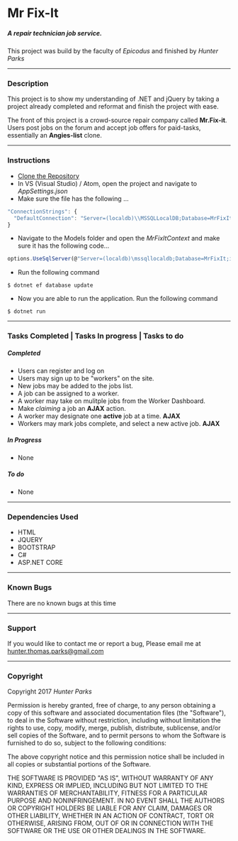 # Mr Fix-It
##### A repair technician job service.
This project was build by the faculty of *_Epicodus_* and finished by *_Hunter Parks_*

***
### Description
This project is to show my understanding of .NET and jQuery by taking a project already completed and reformat and finish the project with ease.

The front of this project is a crowd-source repair company called **Mr.Fix-it**. Users post jobs on the forum and accept job offers for paid-tasks, essentially an **Angies-list** clone.

***
### Instructions
* [Clone the Repository](https://github.com/HunterTParks/MrFixIt-dotnet)
* In VS (Visual Studio) / Atom, open the project and navigate to *_AppSettings.json_*
* Make sure the file has the following ...
```javascript
"ConnectionStrings": {
  "DefaultConnection": "Server=(localdb)\\MSSQLLocalDB;Database=MrFixIt;Trusted_Connection=True;MultipleActiveResultSets=true"
}
```
* Navigate to the Models folder and open the *_MrFixItContext_* and make sure it has the following code...
```javascript
options.UseSqlServer(@"Server=(localdb)\mssqllocaldb;Database=MrFixIt;integrated security=True");
```

* Run the following command
```console
$ dotnet ef database update
```
* Now you are able to run the application. Run the following command
```console
$ dotnet run
```

***
### Tasks Completed | Tasks In progress | Tasks to do
##### Completed
* Users can register and log on
* Users may sign up to be "workers" on the site.
* New jobs may be added to the jobs list.
* A job can be assigned to a worker.
* A worker may take on mulitple jobs from the Worker Dashboard.
* Make *claiming* a job an **AJAX** action.
* A worker may designate one **active** job at a time. **AJAX**
* Workers may mark jobs complete, and select a new active job. **AJAX**

##### In Progress
* None

##### To do
* None

***

### Dependencies Used
* HTML
* JQUERY
* BOOTSTRAP
* C#
* ASP.NET CORE

***

### Known Bugs
There are no known bugs at this time

***

### Support
If you would like to contact me or report a bug, Please email me at hunter.thomas.parks@gmail.com

***

### Copyright
Copyright 2017 *_Hunter Parks_*

Permission is hereby granted, free of charge, to any person obtaining a copy of this software and associated documentation files (the "Software"), to deal in the Software without restriction, including without limitation the rights to use, copy, modify, merge, publish, distribute, sublicense, and/or sell copies of the Software, and to permit persons to whom the Software is furnished to do so, subject to the following conditions:

The above copyright notice and this permission notice shall be included in all copies or substantial portions of the Software.

THE SOFTWARE IS PROVIDED "AS IS", WITHOUT WARRANTY OF ANY KIND, EXPRESS OR IMPLIED, INCLUDING BUT NOT LIMITED TO THE WARRANTIES OF MERCHANTABILITY, FITNESS FOR A PARTICULAR PURPOSE AND NONINFRINGEMENT. IN NO EVENT SHALL THE AUTHORS OR COPYRIGHT HOLDERS BE LIABLE FOR ANY CLAIM, DAMAGES OR OTHER LIABILITY, WHETHER IN AN ACTION OF CONTRACT, TORT OR OTHERWISE, ARISING FROM, OUT OF OR IN CONNECTION WITH THE SOFTWARE OR THE USE OR OTHER DEALINGS IN THE SOFTWARE.

